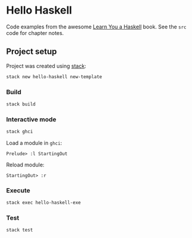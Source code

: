 # Hello Haskell

Code examples from the awesome [Learn You a Haskell](http://learnyouahaskell.com) book. See the `src` code for chapter notes.

## Project setup

Project was created using [stack](https://docs.haskellstack.org/en/stable/README/):

```bash
stack new hello-haskell new-template
```

### Build

```bash
stack build
```

### Interactive mode

```bash
stack ghci
```

Load a module in `ghci`:

```
Prelude> :l StartingOut
```

Reload module:

```
StartingOut> :r
```

### Execute

```bash
stack exec hello-haskell-exe
```

### Test

```bash
stack test
```

